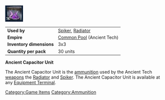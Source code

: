 ![](images/ATammo.jpg "ATammo.JPG")

|                          |                                              |
| ------------------------ | -------------------------------------------- |
| **Used by**              | [Spiker](../weapons/Spiker.md), [Radiator](../weapons/Radiator.md) |
| **Empire**               | [Common Pool](../terminology/Common_Pool.md) (Ancient Tech) |
| **Inventory dimensions** | 3x3                                          |
| **Quantity per pack**    | 30 units                                     |

**Ancient Capacitor Unit**

The Ancient Capacitor Unit is the [ammunition](../items/Ammunition.md)
used by the Ancient Tech [weapons](../weapons/Weapon.md) the
[Radiator](../weapons/Radiator.md) and [Spiker](../weapons/Spiker.md). The
Ancient Capacitor Unit is available at any [Equipment
Terminal](../items/Equipment_Terminal.md).

[Category:Game Items](../Category:Game_Items.md)
[Category:Ammunition](../Category:Ammunition.md)
